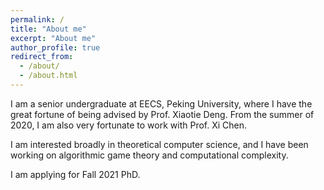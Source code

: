 ```yaml
---
permalink: /
title: "About me"
excerpt: "About me"
author_profile: true
redirect_from: 
  - /about/
  - /about.html
---
```

I am a senior undergraduate at EECS, Peking University, where I have the great fortune of being advised by Prof. Xiaotie Deng. From the summer of 2020, I am also very fortunate to work with Prof. Xi Chen.

I am interested broadly in theoretical computer science, and I have been working on algorithmic game theory and computational complexity.

I am applying for Fall 2021 PhD.

